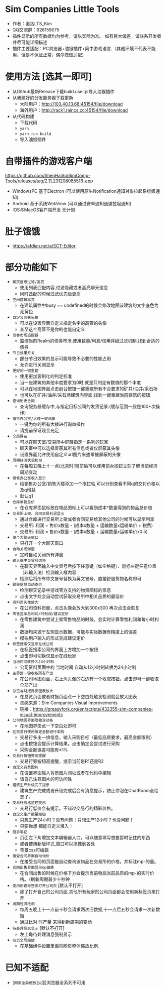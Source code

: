 # Sim Companies Little Tools
 - 作者：道洛LTS_Kim
 - QQ交流群：926159075
 - 插件显示的所有数据均为参考，请以实际为准。 如有巨大偏差，请联系开发者并尽可能详细描述
 - 插件主要适配：PC浏览器+油猴插件+简中游戏语言.（其他环境不代表不能用，但是不保证正常，偶尔做做适配）

# 使用方法 [选其一即可]
- 从Github最新Release下载build.user.js导入油猴插件
- 从我建好的分发服务器下载更新
  - 大陆用户：http://103.40.13.68:45154/file/download
  - 海外用户：http://rack1.raincs.cc:45154/file/download
- 从代码构建 
  - 下载代码
  - `yarn`
  - `yarn run build`
  - 导入油猴插件

# 自带插件的游戏客户端
https://github.com/ShenHaiSu/SimComp-Tools/releases/tag/2.11.231208085516-app
- WindowsPC 基于Electron (可以使用原生Notification通知对象拉起系统级通知)
- Android 基于系统WebView (可以通过安卓通知通道拉起通知)
- IOS与MacOS客户端开发 无计划

# 肚子饿饿
- https://afdian.net/a/SCT-Editor

# 部分功能如下
- `聊天信息过滤/高亮`
  - 使用列表匹配内容,过滤隐藏或者高亮聊天信息
  - 同时匹配的时候过滤优先级更高
- `空闲建筑高亮`
  - 在建筑属性中busy == undefined的时候会修改地图该建筑的文字底色为亮黄色
- `自定义高管头像`
  - 可以在设置界面自定义指定名字的高管的头像
  - 甚至这个高管不是你的也能自定义
- `债券市场追踪器`
  - 监控当前Realm的债券市场,使用数量/利息/信用评级过滤机制,找到合适的债券
- `节日效果开关`
  - 部分节日效果的显示可能导致不必要的性能占用
  - 允许进行关闭显示
- `更好的一键重建`
  - 使用更加客制化的判定标准
  - 当一座建筑的其他丰度要求为0时,就是只判定有数值的那个丰度
  - 可以在地图界面点击前台按钮一键重建所有不合要求的矿井/油井/采石场
  - 也可以在矿井/油井/采石场建筑内界面,找到一键重建当前建筑的按钮 
- `查询历史合同`
  - 查询服务器缓存中,与指定目标公司的发货记录.(缓存范围一般是100+次操作)
- `销售办公室/大楼一键询单`
  - 一键为你的所有大楼进行询单操作
  - 请提前保证现金充足
- `全局屏蔽`
  - 可以在聊天室/交易所中屏蔽指定一系列的玩家
  - 聊天室中可以选择屏蔽其所有信息或者仅屏蔽其头像
  - 设置界面允许使用自定义url图片来遮罩被屏蔽的头像
- `周期经济状况检测`
  - 在每周五晚上十一点(北京时间)前后可以使用前台按钮立刻了解当前经济周期变动
- `销售办公室收入显示`
  - 给销售办公室/销售大楼添加一个拖拉轴,可以分别查看不同q的交付价格以及q增益
  - 默认q1
- `仓库单物总价`
  - 在仓库界面鼠标放在物品图标上可以看到成本*数量得到的物品总价值
- `交易所上架、合同交易利润显示`
  - 通过仓库进行交易所上架或者合同交易给其他公司的时候可以显示利润
  - 交易所: 利润 = 售价x数量 - (成本x数量 + 运输数量x运输单价 + 税费)
  - 交易所: 利润 = 售价x数量 - (成本x数量 + 运输数量x运输单价x0.5)
- `单个大聊天窗口`
  - 只打开一个大聊天窗口
- `自动关闭弹窗`
  - 定时自动关闭所有弹窗
- `输入框中英冒号切换`
  - 在聊天界面输入中文冒号后按下任意键（如空格键）、鼠标左键任意位置（非输入法）检测输入框内容
  - 检测后将所有中文冒号替换为英文冒号，直接舒服货物名称即可
- `聊天信息自动查价`
  - 检测聊天记录中游戏官方支持的物资图标的信息
  - 点击文字处会自动尝试获取交易所中相关品质的最低价
- `资料页头像放大`
  - 在公司资料页面，点击头像会放大到300x300 再次点击会恢复
- `零售显示总利润/时利润/建议定价`
  - 在零售建筑中尝试上架零售物品的时候，会实时计算零售利润和每小时利润
  - 数据均来源于左侧显示数据，可能与实际数据有精度上的偏差
  - 模拟用户输入的形式完成建议定价
- `标签搜索仅显示在线公司`
  - 在标签搜索公司的界面上方增加一个按钮
  - 点击即可切换仅显示在线玩家
- `当地时间转换为24小时制`
  - 公司资料页面中的 当地时间 自动从12小时制转换为24小时制
- `主界面一键收取所有产出`
  - 在公司地图页面，右上角头像的右边有一个收取按钮，点击即可一键收取全部产出
- `总览与财报界面图表放大`
  - 在总览页面或者财报页面点一下空白处触发检测就会放大图表
  - 灵感来源：Sim Companies Visual Improvements
  - 链接：https://greasyfork.org/en/scripts/432355-sim-companies-visual-improvements
- `公司地图界面隐藏滚动条`
  - 在地图界面点一下空白处即可
- `在交易行使用限定金额进行采购`
  - 交易行多出一排信息，输入采购目标（最低品质要求，最高金额限制）
  - 点击按钮会提示计算结果，点击确定会尝试进行采购
  - 采购金额误差可能有±1%
- `交易行按钮旁高提醒`
  - 交易行旁按钮高提醒，提示当前是R1还是R2
- `自定义背景图片`
  - 在设置界面输入背景图片网址或者在代码中编辑 
  - 请自己注意图片的可访问性
- `建筑生产升级完工提示`
  - 建筑生产完成或者升级完成后会有消息提示，防止你泡在ChatRoom全给忘了。
- `交易行价格监控提示`
  - 交易行低价会有提示，不错过交易行的精彩价格。
- `自定义生产数量按钮`
  - 只想生产24小时？没有问题！只想生产12小时？也没问题！
  - 只要你想 都能自定义填入！
- `随手笔记`
  - 页面左下角增加文本编辑器入口，可以随意填写想要暂时记住的东西
  - 或者使用新版样式,窗口可以拖拽到各处
  - 背景css可编辑
- `接受合同界面自动询价`
  - 在接受合同的页面能自动查询该物品在交易所的价格，并标注mp-的量。
- `合同出售界面显示mp偏移`
  - 在合同出售的时候在价格下方会提示当前物品当前品质的mp-的实时价格。（刷新周期最少十秒钟
- `使用新建标签页打开公司页` [默认不打开]
  - 除了打开自己的公司页面,其他所有玩家的公司页面都会使用新标签页来打开
- `周期经济检测`
  - 每周五晚上十一点前十秒会请求两次旧数据,十一点后五秒会请求一次新数据
  - 通过比对 时产量 来得到新周期的变动
- `待处理信息显示` [默认不打开]
  - 左上角待处理消息强制显示
- `网页全局缩放` 
  - 在基础组件设置里面将网页整体缩放比例.

# 已知不适配 
- [`网页全局缩放`]火狐浏览器全系列不可用